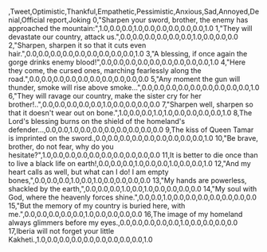 ,Tweet,Optimistic,Thankful,Empathetic,Pessimistic,Anxious,Sad,Annoyed,Denial,Official report,Joking
0,"Sharpen your sword, brother, the enemy has approached the mountain:",1.0,0.0,0.0,1.0,0.0,0.0,0.0,0.0,0.0,1.0
1,"They will devastate our country, attack us.",0.0,0.0,0.0,0.0,0.0,0.0,1.0,0.0,0.0,0.0
2,"Sharpen, sharpen it so that it cuts even hair.",0.0,0.0,0.0,0.0,0.0,0.0,0.0,0.0,0.0,1.0
3,"A blessing, if once again the gorge drinks enemy blood!",0.0,0.0,0.0,0.0,0.0,0.0,0.0,0.0,0.0,1.0
4,"Here they come, the cursed ones, marching fearlessly along the road.",0.0,0.0,0.0,0.0,0.0,0.0,0.0,0.0,0.0,0.0
5,"Any moment the gun will thunder, smoke will rise above smoke...",0.0,0.0,0.0,0.0,0.0,0.0,0.0,0.0,0.0,1.0
6,"They will ravage our country, make the sister cry for her brother!..",0.0,0.0,0.0,0.0,0.0,1.0,0.0,0.0,0.0,0.0
7,"Sharpen well, sharpen so that it doesn't wear out on bone.",1.0,0.0,0.0,1.0,1.0,0.0,0.0,0.0,0.0,1.0
8,The Lord's blessing burns on the shield of the homeland's defender...,0.0,0.0,1.0,0.0,0.0,0.0,0.0,0.0,0.0,0.0
9,The kiss of Queen Tamar is imprinted on the sword.,0.0,0.0,0.0,0.0,0.0,0.0,0.0,0.0,0.0,1.0
10,"Be brave, brother, do not fear, why do you hesitate?",1.0,0.0,0.0,0.0,0.0,0.0,0.0,0.0,0.0,0.0
11,It is better to die once than to live a black life on earth!,0.0,0.0,0.0,1.0,0.0,0.0,1.0,0.0,0.0,1.0
12,"And my heart calls as well, but what can I do! I am empty bones,",0.0,0.0,0.0,1.0,0.0,1.0,0.0,0.0,0.0,0.0
13,"My hands are powerless, shackled by the earth,",0.0,0.0,0.0,1.0,0.0,1.0,0.0,0.0,0.0,0.0
14,"My soul with God, where the heavenly forces shine.",0.0,0.0,1.0,0.0,0.0,0.0,0.0,0.0,0.0,0.0
15,"But the memory of my country is buried here, with me.",0.0,0.0,0.0,0.0,0.0,1.0,0.0,0.0,0.0,0.0
16,The image of my homeland always glimmers before my eyes.,0.0,0.0,0.0,0.0,0.0,1.0,0.0,0.0,0.0,0.0
17,Iberia will not forget your little Kakheti.,1.0,0.0,0.0,0.0,0.0,0.0,0.0,0.0,0.0,1.0
